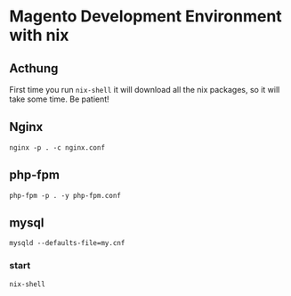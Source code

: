 # Magento Development Environment with nix
## Acthung
First time you run `nix-shell` it will download all the nix packages, so it will take some time. Be patient!
## Nginx
```
nginx -p . -c nginx.conf
```
## php-fpm
```
php-fpm -p . -y php-fpm.conf
```
## mysql
```
mysqld --defaults-file=my.cnf
```
### start
```
nix-shell
```
